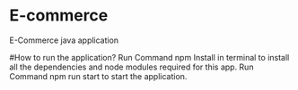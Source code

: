 # E-commerce
E-Commerce java application

#How to run the application?
Run Command npm Install in terminal to install all the dependencies and node modules required for this app.
Run Command npm run start to start the application.
